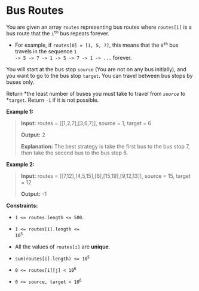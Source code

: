 # Bus Routes

You are given an array <code>routes</code> representing bus routes where <code>routes[i]</code> is a bus route that the <code>i<sup>th</sup></code> bus repeats forever.

- For example, if <code>routes[0] = [1, 5, 7]</code>, this means that the <code>0<sup>th</sup></code> bus travels in the sequence <code>1 -&gt; 5 -&gt; 7 -&gt; 1 -&gt; 5 -&gt; 7 -&gt; 1 -&gt; ...</code> forever.

You will start at the bus stop <code>source</code> (You are not on any bus initially), and you want to go to the bus stop <code>target</code>. You can travel between bus stops by buses only.

Return *the least number of buses you must take to travel from *<code>source</code>* to *<code>target</code>. Return <code>-1</code> if it is not possible.


**Example 1:**
>
> **Input:** routes = [[1,2,7],[3,6,7]], source = 1, target = 6
>
> **Output:** 2
>
> **Explanation:** The best strategy is take the first bus to the bus stop 7, then take the second bus to the bus stop 6.

**Example 2:**
>
> **Input:** routes = [[7,12],[4,5,15],[6],[15,19],[9,12,13]], source = 15, target = 12
>
> **Output:** -1


**Constraints:**

- <code>1 &lt;= routes.length &lt;= 500</code>.

- <code>1 &lt;= routes[i].length &lt;= 10<sup>5</sup></code>

- All the values of <code>routes[i]</code> are **unique**.

- <code>sum(routes[i].length) &lt;= 10<sup>5</sup></code>

- <code>0 &lt;= routes[i][j] &lt; 10<sup>6</sup></code>

- <code>0 &lt;= source, target &lt; 10<sup>6</sup></code>
